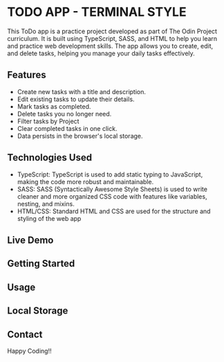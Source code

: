 # TODO APP - TERMINAL STYLE
This ToDo app is a practice project developed as part of The Odin Project curriculum. It is built using TypeScript, SASS, and HTML to help you learn and practice web development skills. The app allows you to create, edit, and delete tasks, helping you manage your daily tasks effectively.

## Features

- Create new tasks with a title and description.
- Edit existing tasks to update their details.
- Mark tasks as completed.
- Delete tasks you no longer need.
- Filter tasks by Project
- Clear completed tasks in one click.
- Data persists in the browser's local storage.

## Technologies Used
- TypeScript: TypeScript is used to add static typing to JavaScript, making the code more robust and maintainable.
- SASS: SASS (Syntactically Awesome Style Sheets) is used to write cleaner and more organized CSS code with features like variables, nesting, and mixins.
- HTML/CSS: Standard HTML and CSS are used for the structure and styling of the web app

## Live Demo


## Getting Started

## Usage

## Local Storage

## Contact

Happy Coding!!
